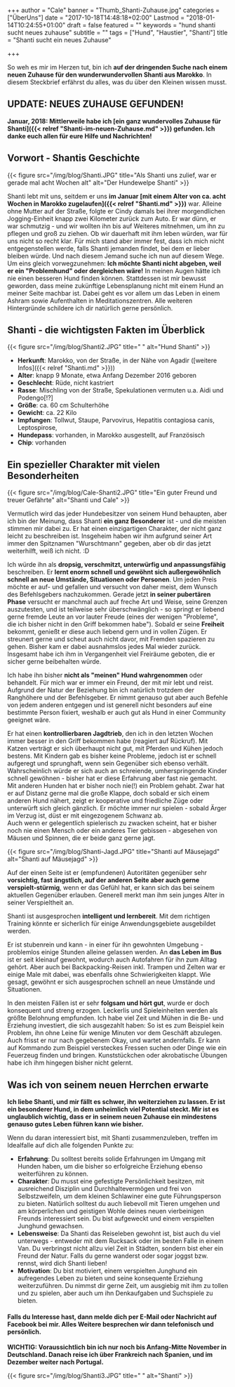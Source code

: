 +++
author = "Cale"
banner = "Thumb_Shanti-Zuhause.jpg"
categories = ["ÜberUns"]
date = "2017-10-18T14:48:18+02:00"
Lastmod = "2018-01-14T10:24:55+01:00"
draft = false
featured = ""
keywords = "hund shanti sucht neues zuhause"
subtitle = ""
tags = ["Hund", "Haustier", "Shanti"]
title = "Shanti sucht ein neues Zuhause"

+++

So weh es mir im Herzen tut, bin ich **auf der dringenden Suche nach einem neuen Zuhause für den wunderwundervollen Shanti aus Marokko**. In diesem Steckbrief erfährst du alles, was du über den Kleinen wissen musst.<!--more-->

## UPDATE: NEUES ZUHAUSE GEFUNDEN!

**Januar, 2018: Mittlerweile habe ich [ein ganz wundervolles Zuhause für Shanti]({{< relref "Shanti-im-neuen-Zuhause.md" >}}) gefunden. Ich danke euch allen für eure Hilfe und Nachrichten!**

## Vorwort - Shantis Geschichte

{{< figure src="/img/blog/Shanti.JPG" title="Als Shanti uns zulief, war er gerade mal acht Wochen alt" alt="Der Hundewelpe Shanti" >}}

Shanti lebt mit uns, seitdem er uns **im Januar [mit einem Alter von ca. acht Wochen in Marokko zugelaufen]({{< relref "Shanti.md" >}})** war. Alleine ohne Mutter auf der Straße, folgte er Cindy damals bei ihrer morgendlichen Jogging-Einheit knapp zwei Kilometer zurück zum Auto. Er war dünn, er war schmutzig - und wir wollten ihn bis auf Weiteres mitnehmen, um ihn zu pflegen und groß zu ziehen. Ob wir dauerhaft mit ihm leben würden, war für uns nicht so recht klar. Für mich stand aber immer fest, dass ich mich nicht entgegenstellen werde, falls Shanti jemanden findet, bei dem er lieber bleiben würde. Und nach diesem Jemand suche ich nun auf diesem Wege.     
Um eins gleich vorwegzunehmen: **Ich möchte Shanti nicht abgeben, weil er ein "Problemhund" oder dergleichen wäre!** In meinen Augen hätte ich nie einen besseren Hund finden können. Stattdessen ist mir bewusst geworden, dass meine zukünftige Lebensplanung nicht mit einem Hund an meiner Seite machbar ist. Dabei geht es vor allem um das Leben in einem Ashram sowie Aufenthalten in Meditationszentren. Alle weiteren Hintergründe schildere ich dir natürlich gerne persönlich.

## Shanti - die wichtigsten Fakten im Überblick

{{< figure src="/img/blog/Shanti2.JPG" title=" " alt="Hund Shanti" >}}

- **Herkunft**: Marokko, von der Straße, in der Nähe von Agadir ([weitere Infos]({{< relref "Shanti.md" >}}))
- **Alter**: knapp 9 Monate, etwa Anfang Dezember 2016 geboren
- **Geschlecht**: Rüde, nicht kastriert
- **Rasse**: Mischling von der Straße, Spekulationen vermuten u.a. Aidi und Podengo[!?]
- **Größe**: ca. 60 cm Schulterhöhe
- **Gewicht**: ca. 22 Kilo
- **Impfungen**: Tollwut, Staupe, Parvovirus, Hepatitis contagiosa canis, Leptospirose, 
- **Hundepass**: vorhanden, in Marokko ausgestellt, auf Französisch
- **Chip**: vorhanden

## Ein spezieller Charakter mit vielen Besonderheiten

{{< figure src="/img/blog/Cale-Shanti2.JPG" title="Ein guter Freund und treuer Gefährte" alt="Shanti und Cale" >}}

Vermutlich wird das jeder Hundebesitzer von seinem Hund behaupten, aber ich bin der Meinung, dass Shanti **ein ganz Besonderer** ist - und die meisten stimmen mir dabei zu. 
Er hat einen einzigartigen Charakter, der nicht ganz leicht zu beschreiben ist. Insgeheim haben wir ihm aufgrund seiner Art immer den Spitznamen "Wurschtmann" gegeben, aber ob dir das jetzt weiterhilft, weiß ich nicht. :D

Ich würde ihn als **dropsig, verschmitzt, unterwürfig und anpassungsfähig** beschreiben. Er **lernt enorm schnell und gewöhnt sich außergewöhnlich schnell an neue Umstände, Situationen oder Personen**. 
Um jeden Preis möchte er auf- und gefallen und versucht von daher meist, dem Wunsch des Befehlsgebers nachzukommen. Gerade jetzt **in seiner pubertären Phase** versucht er manchmal auch auf freche Art und Weise, seine Grenzen auszutesten, und ist teilweise sehr überschwänglich - so springt er liebend gerne fremde Leute an vor lauter Freude (eines der wenigen "Probleme", die ich bisher nicht in den Griff bekommen habe"). Sobald er seine **Freiheit** bekommt, genießt er diese auch liebend gern und in vollen Zügen. Er streunert gerne und scheut auch nicht davor, mit Fremden spazieren zu gehen. Bisher kam er dabei ausnahmslos jedes Mal wieder zurück. Insgesamt habe ich ihm in Vergangenheit viel Freiräume geboten, die er sicher gerne beibehalten würde.

Ich habe ihn bisher **nicht als "meinen" Hund wahrgenommen** oder behandelt. Für mich war er immer ein Freund, der mit mir lebt und reist. Aufgrund der Natur der Beziehung bin ich natürlich trotzdem der Ranghöhere und der Befehlsgeber. Er nimmt genauso gut aber auch Befehle von jedem anderen entgegen und ist generell nicht besonders auf eine bestimmte Person fixiert, weshalb er auch gut als Hund in einer Community geeignet wäre.

Er hat einen **kontrollierbaren Jagdtrieb**, den ich in den letzten Wochen immer besser in den Griff bekommen habe (reagiert auf Rückruf). Mit Katzen verträgt er sich überhaupt nicht gut, mit Pferden und Kühen jedoch bestens. Mit Kindern gab es bisher keine Probleme, jedoch ist er schnell aufgeregt und sprunghaft, wenn sein Gegenüber sich ebenso verhält. Wahrscheinlich würde er sich auch an schreiende, umherspringende Kinder schnell gewöhnen - bisher hat er diese Erfahrung aber fast nie gemacht.     
Mit anderen Hunden hat er bisher noch nie(!) ein Problem gehabt. Zwar hat er auf Distanz gerne mal die große Klappe, doch sobald er sich einem anderen Hund nähert, zeigt er kooperative und friedliche Züge oder unterwürft sich gleich gänzlich. Er möchte immer nur spielen - sobald Ärger im Verzug ist, düst er mit eingezogenem Schwanz ab.   
Auch wenn er gelegentlich spielerisch zu zwacken scheint, hat er bisher noch nie einen Mensch oder ein anderes Tier gebissen - abgesehen von Mäusen und Spinnen, die er beide ganz gerne jagt.

{{< figure src="/img/blog/Shanti-Jagd.JPG" title="Shanti auf Mäusejagd" alt="Shanti auf Mäusejagd" >}}

Auf der einen Seite ist er (empfundenen) Autoritäten gegenüber sehr **vorsichtig, fast ängstlich, auf der anderen Seite aber auch gerne verspielt-stürmig**, wenn er das Gefühl hat, er kann sich das bei seinem aktuellen Gegenüber erlauben. Generell merkt man ihm sein junges Alter in seiner Verspieltheit an.

Shanti ist ausgesprochen **intelligent und lernbereit**. Mit dem richtigen Training könnte er sicherlich für einige Anwendungsgebiete ausgebildet werden.

Er ist stubenrein und kann - in einer für ihn gewohnten Umgebung - problemlos einige Stunden alleine gelassen werden. An **das Leben im Bus** ist er seit kleinauf gewohnt, wodurch auch Autofahren für ihn zum Alltag gehört. Aber auch bei Backpacking-Reisen inkl. Trampen und Zelten war er einige Male mit dabei, was ebenfalls ohne Schwierigkeiten klappt. Wie gesagt, gewöhnt er sich ausgesprochen schnell an neue Umstände und Situationen.

In den meisten Fällen ist er sehr **folgsam und hört gut**, wurde er doch konsequent und streng erzogen. Leckerlis und Spieleinheiten werden als größte Belohnung empfunden. Ich habe viel Zeit und Mühen in die Be- und Erziehung investiert, die sich ausgezahlt haben: So ist es zum Beispiel kein Problem, ihn ohne Leine für wenige Minuten vor dem Geschäft abzulegen. Auch frisst er nur nach gegebenem Okay, und wartet andernfalls. Er kann auf Kommando zum Beispiel versteckes Fressen suchen oder Dinge wie ein Feuerzeug finden und bringen. Kunststückchen oder akrobatische Übungen habe ich ihm hingegen bisher nicht gelernt.

## Was ich von seinem neuen Herrchen erwarte

**Ich liebe Shanti, und mir fällt es schwer, ihn weiterziehen zu lassen. Er ist ein besonderer Hund, in dem unheimlich viel Potential steckt. Mir ist es unglaublich wichtig, dass er in seinem neuen Zuhause ein mindestens genauso gutes Leben führen kann wie bisher.** 

Wenn du daran interessiert bist, mit Shanti zusammenzuleben, treffen im Idealfalle auf dich alle folgenden Punkte zu:

- **Erfahrung**: Du solltest bereits solide Erfahrungen im Umgang mit Hunden haben, um die bisher so erfolgreiche Erziehung ebenso weiterführen zu können.
- **Charakter**: Du musst eine gefestigte Persönlichkeit besitzen, mit ausreichend Disziplin und Durchhaltevermögen und frei von Selbstzweifeln, um dem kleinen Schlawiner eine gute Führungsperson zu bieten. Natürlich solltest du auch liebevoll mit Tieren umgehen und am körperlichen und geistigen Wohle deines neuen vierbeinigen Freunds interessiert sein. Du bist aufgeweckt und einem verspielten Junghund gewachsen.
- **Lebensweise**: Da Shanti das Reiseleben gewohnt ist, bist auch du viel unterwegs - entweder mit dem Rucksack oder im besten Falle in einem Van. Du verbringst nicht allzu viel Zeit in Städten, sondern bist eher ein Freund der Natur. Falls du gerne wanderst oder sogar joggst bzw. rennst, wird dich Shanti lieben!
- **Motivation**: Du bist motiviert, einem verspielten Junghund ein aufregendes Leben zu bieten und seine konsequente Erziehung weiterzuführen. Du nimmst dir gerne Zeit, um ausgiebig mit ihm zu tollen und zu spielen, aber auch um ihn Denkaufgaben und Suchspiele zu bieten.


#### Falls du Interesse hast, dann melde dich per E-Mail oder Nachricht auf Facebook bei mir. Alles Weitere besprechen wir dann telefonisch und persönlich.
**WICHTIG: Voraussichtlich bin ich nur noch bis Anfang-Mitte November in Deutschland. Danach reise ich über Frankreich nach Spanien, und im Dezember weiter nach Portugal.**


{{< figure src="/img/blog/Shanti3.JPG" title=" " alt="Shanti" >}}
